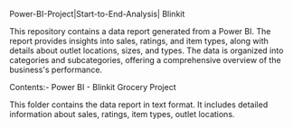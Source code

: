 Power-BI-Project|Start-to-End-Analysis| Blinkit

This repository contains a data report generated from a Power BI. The report provides insights into sales, ratings, and item types, along with details about outlet locations, sizes, and types. The data is organized into categories and subcategories, offering a comprehensive overview of the business's performance.

Contents:-
Power BI - Blinkit Grocery Project

This folder contains the data report in text format.
It includes detailed information about sales, ratings, item types, outlet locations.
